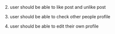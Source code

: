 <!-- 1. user should be able to delete it own post -->

2. user should be able to like post and unlike post

3. user should be able to check other people profile
4. user should be able to edit their own profile

